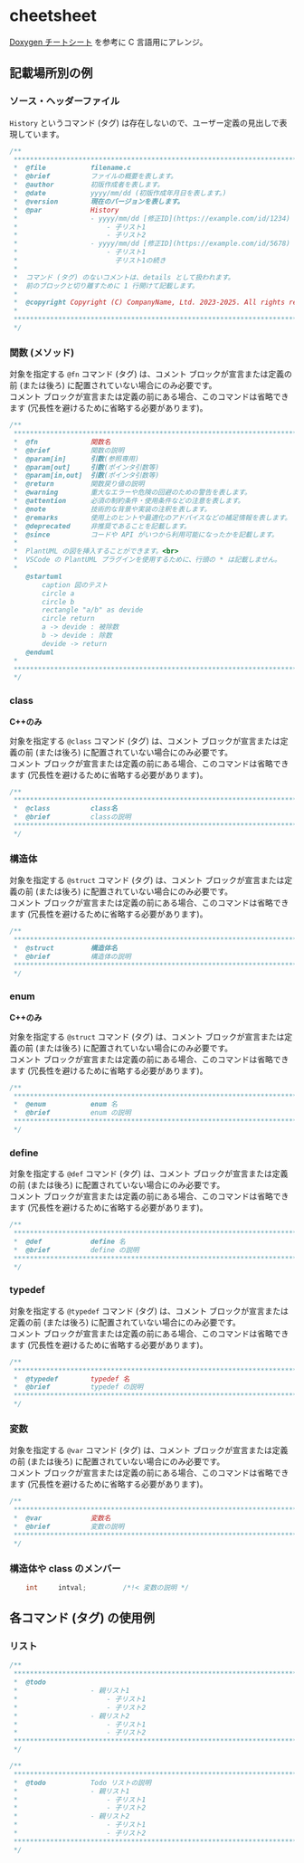 # cheetsheet

[Doxygen チートシート](https://qiita.com/yuta-yoshinaga/items/84887a89f6a21a7dcfd5) を参考に C 言語用にアレンジ。

## 記載場所別の例

### ソース・ヘッダーファイル

`History` というコマンド (タグ) は存在しないので、ユーザー定義の見出しで表現しています。

```c
/**
 *******************************************************************************
 *  @file           filename.c
 *  @brief          ファイルの概要を表します。
 *  @author         初版作成者を表します。
 *  @date           yyyy/mm/dd (初版作成年月日を表します。)
 *  @version        現在のバージョンを表します。
 *  @par            History
 *                  - yyyy/mm/dd [修正ID](https://example.com/id/1234) 修正の概要
 *                      - 子リスト1
 *                      - 子リスト2
 *                  - yyyy/mm/dd [修正ID](https://example.com/id/5678) 修正の概要
 *                      - 子リスト1  
 *                        子リスト1の続き
 * 
 *  コマンド (タグ) のないコメントは、details として扱われます。  
 *  前のブロックと切り離すために 1 行開けて記載します。
 * 
 *  @copyright Copyright (C) CompanyName, Ltd. 2023-2025. All rights reserved.
 * 
 *******************************************************************************
 */
```

### 関数 (メソッド)

対象を指定する `@fn` コマンド (タグ) は、コメント ブロックが宣言または定義の前 (または後ろ) に配置されていない場合にのみ必要です。  
コメント ブロックが宣言または定義の前にある場合、このコマンドは省略できます (冗長性を避けるために省略する必要があります)。

```c
/**
 *******************************************************************************
 *  @fn             関数名
 *  @brief          関数の説明
 *  @param[in]      引数(参照専用)
 *  @param[out]     引数(ポインタ引数等)
 *  @param[in,out]  引数(ポインタ引数等)
 *  @return         関数戻り値の説明
 *  @warning        重大なエラーや危険の回避のための警告を表します。
 *  @attention      必須の制約条件・使用条件などの注意を表します。
 *  @note           技術的な背景や実装の注釈を表します。
 *  @remarks        使用上のヒントや最適化のアドバイスなどの補足情報を表します。
 *  @deprecated     非推奨であることを記載します。
 *  @since          コードや API がいつから利用可能になったかを記載します。
 * 
 *  PlantUML の図を挿入することができます。<br>
 *  VSCode の PlantUML プラグインを使用するために、行頭の * は記載しません。
 * 
    @startuml
        caption 図のテスト
        circle a
        circle b
        rectangle "a/b" as devide
        circle return
        a -> devide : 被除数
        b -> devide : 除数
        devide -> return
    @enduml
 * 
 *******************************************************************************
 */
```

### class

**C++のみ**

対象を指定する `@class` コマンド (タグ) は、コメント ブロックが宣言または定義の前 (または後ろ) に配置されていない場合にのみ必要です。  
コメント ブロックが宣言または定義の前にある場合、このコマンドは省略できます (冗長性を避けるために省略する必要があります)。

```cpp
/**
 *******************************************************************************
 *  @class          class名
 *  @brief          classの説明
 *******************************************************************************
 */
```

### 構造体

対象を指定する `@struct` コマンド (タグ) は、コメント ブロックが宣言または定義の前 (または後ろ) に配置されていない場合にのみ必要です。  
コメント ブロックが宣言または定義の前にある場合、このコマンドは省略できます (冗長性を避けるために省略する必要があります)。

```c
/**
 *******************************************************************************
 *  @struct         構造体名
 *  @brief          構造体の説明
 *******************************************************************************
 */
```

### enum

**C++のみ**

対象を指定する `@struct` コマンド (タグ) は、コメント ブロックが宣言または定義の前 (または後ろ) に配置されていない場合にのみ必要です。  
コメント ブロックが宣言または定義の前にある場合、このコマンドは省略できます (冗長性を避けるために省略する必要があります)。

```cpp
/**
 *******************************************************************************
 *  @enum           enum 名
 *  @brief          enum の説明
 *******************************************************************************
 */
```

### define

対象を指定する `@def` コマンド (タグ) は、コメント ブロックが宣言または定義の前 (または後ろ) に配置されていない場合にのみ必要です。  
コメント ブロックが宣言または定義の前にある場合、このコマンドは省略できます (冗長性を避けるために省略する必要があります)。

```c
/**
 *******************************************************************************
 *  @def            define 名
 *  @brief          define の説明
 *******************************************************************************
 */
```

### typedef

対象を指定する `@typedef` コマンド (タグ) は、コメント ブロックが宣言または定義の前 (または後ろ) に配置されていない場合にのみ必要です。  
コメント ブロックが宣言または定義の前にある場合、このコマンドは省略できます (冗長性を避けるために省略する必要があります)。

```c
/**
 *******************************************************************************
 *  @typedef        typedef 名
 *  @brief          typedef の説明
 *******************************************************************************
 */
```

### 変数

対象を指定する `@var` コマンド (タグ) は、コメント ブロックが宣言または定義の前 (または後ろ) に配置されていない場合にのみ必要です。  
コメント ブロックが宣言または定義の前にある場合、このコマンドは省略できます (冗長性を避けるために省略する必要があります)。

```c
/**
 *******************************************************************************
 *  @var            変数名
 *  @brief          変数の説明
 *******************************************************************************
 */
```

### 構造体や class のメンバー

```c
    int     intval;         /*!< 変数の説明 */
```

## 各コマンド (タグ) の使用例

### リスト

```c
/**
 *******************************************************************************
 *  @todo
 *                  - 親リスト1
 *                      - 子リスト1
 *                      - 子リスト2
 *                  - 親リスト2
 *                      - 子リスト1
 *                      - 子リスト2
 *******************************************************************************
 */
```

```c
/**
 *******************************************************************************
 *  @todo           Todo リストの説明
 *                  - 親リスト1
 *                      - 子リスト1
 *                      - 子リスト2
 *                  - 親リスト2
 *                      - 子リスト1
 *                      - 子リスト2
 *******************************************************************************
 */
```
